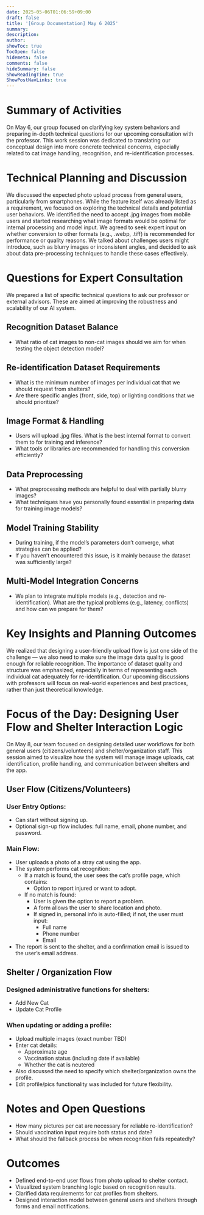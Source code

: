 ```yaml
---
date: 2025-05-06T01:06:59+09:00
draft: false
title: '[Group Documentation] May 6 2025'
summary: 
description:
author:
showToc: true
TocOpen: false
hidemeta: false
comments: false
hideSummary: false
ShowReadingTime: true
ShowPostNavLinks: true
---
```

# Summary of Activities
On May 6, our group focused on clarifying key system behaviors and preparing in-depth technical questions for our upcoming consultation with the professor. This work session was dedicated to translating our conceptual design into more concrete technical concerns, especially related to cat image handling, recognition, and re-identification processes.

# Technical Planning and Discussion
We discussed the expected photo upload process from general users, particularly from smartphones. While the feature itself was already listed as a requirement, we focused on exploring the technical details and potential user behaviors.
We identified the need to accept .jpg images from mobile users and started researching what image formats would be optimal for internal processing and model input. We agreed to seek expert input on whether conversion to other formats (e.g., .webp, .tiff) is recommended for performance or quality reasons.
We talked about challenges users might introduce, such as blurry images or inconsistent angles, and decided to ask about data pre-processing techniques to handle these cases effectively.

# Questions for Expert Consultation
We prepared a list of specific technical questions to ask our professor or external advisors. These are aimed at improving the robustness and scalability of our AI system.

## Recognition Dataset Balance
- What ratio of cat images to non-cat images should we aim for when testing the object detection model?

## Re-identification Dataset Requirements
- What is the minimum number of images per individual cat that we should request from shelters?
- Are there specific angles (front, side, top) or lighting conditions that we should prioritize?

## Image Format & Handling
- Users will upload .jpg files. What is the best internal format to convert them to for training and inference?
- What tools or libraries are recommended for handling this conversion efficiently?

## Data Preprocessing
- What preprocessing methods are helpful to deal with partially blurry images?
- What techniques have you personally found essential in preparing data for training image models?

## Model Training Stability
- During training, if the model’s parameters don’t converge, what strategies can be applied?
- If you haven’t encountered this issue, is it mainly because the dataset was sufficiently large?

## Multi-Model Integration Concerns
- We plan to integrate multiple models (e.g., detection and re-identification). What are the typical problems (e.g., latency, conflicts) and how can we prepare for them?

# Key Insights and Planning Outcomes
We realized that designing a user-friendly upload flow is just one side of the challenge — we also need to make sure the image data quality is good enough for reliable recognition.
The importance of dataset quality and structure was emphasized, especially in terms of representing each individual cat adequately for re-identification.
Our upcoming discussions with professors will focus on real-world experiences and best practices, rather than just theoretical knowledge.

# Focus of the Day: Designing User Flow and Shelter Interaction Logic
On May 8, our team focused on designing detailed user workflows for both general users (citizens/volunteers) and shelter/organization staff. This session aimed to visualize how the system will manage image uploads, cat identification, profile handling, and communication between shelters and the app.

## User Flow (Citizens/Volunteers)

### User Entry Options:
- Can start without signing up.
- Optional sign-up flow includes: full name, email, phone number, and password.

### Main Flow:
- User uploads a photo of a stray cat using the app.
- The system performs cat recognition:
  - If a match is found, the user sees the cat’s profile page, which contains:
    - Option to report injured or want to adopt.
  - If no match is found:
    - User is given the option to report a problem.
    - A form allows the user to share location and photo.
    - If signed in, personal info is auto-filled; if not, the user must input:
      - Full name
      - Phone number
      - Email
- The report is sent to the shelter, and a confirmation email is issued to the user’s email address.

## Shelter / Organization Flow

### Designed administrative functions for shelters:
- Add New Cat
- Update Cat Profile

### When updating or adding a profile:
- Upload multiple images (exact number TBD)
- Enter cat details:
  - Approximate age
  - Vaccination status (including date if available)
  - Whether the cat is neutered
- Also discussed the need to specify which shelter/organization owns the profile.
- Edit profile/pics functionality was included for future flexibility.

# Notes and Open Questions
- How many pictures per cat are necessary for reliable re-identification?
- Should vaccination input require both status and date?
- What should the fallback process be when recognition fails repeatedly?

# Outcomes
- Defined end-to-end user flows from photo upload to shelter contact.
- Visualized system branching logic based on recognition results.
- Clarified data requirements for cat profiles from shelters.
- Designed interaction model between general users and shelters through forms and email notifications.
